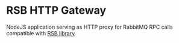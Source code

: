 # RSB HTTP Gateway
NodeJS application serving as HTTP proxy for RabbitMQ RPC calls compatible with [RSB library](https://github.com/tomaszkiewicz/rsb).
